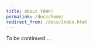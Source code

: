 ```yaml
---
title: About YAWn!
permalink: /docs/home/
redirect_from: /docs/index.html
---
```


To be continued ...